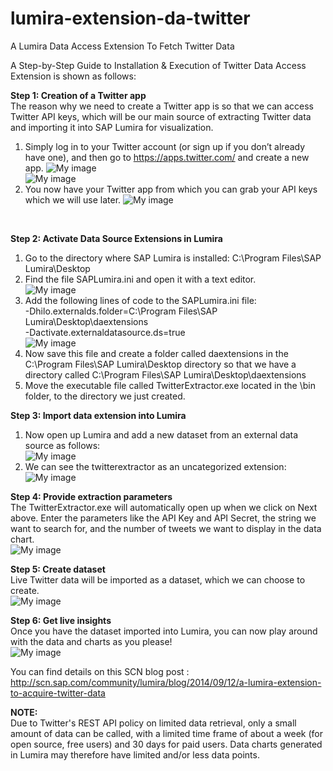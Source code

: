 lumira-extension-da-twitter
===========================

A Lumira Data Access Extension To Fetch Twitter Data

A Step-by-Step Guide to Installation & Execution of Twitter Data Access Extension is shown as follows:

<strong>Step 1:	Creation of a Twitter app</strong> <br>
The reason why we need to create a Twitter app is so that we can access Twitter API keys, which will be our main source of      extracting Twitter data and importing it into SAP Lumira for visualization. <br>
1. Simply log in to your Twitter account (or sign up if you don’t already have one), and then go to   https://apps.twitter.com/ and create a new app.
![My image](https://github.com/SAP/lumira-extension-da-twitter/blob/master/readmescreenshots/1.jpg)<br>
![My image](https://github.com/SAP/lumira-extension-da-twitter/blob/master/readmescreenshots/2.jpg) <br>
2. You now have your Twitter app from which you can grab your API keys which we will use later. 
![My image](https://github.com/SAP/lumira-extension-da-twitter/blob/master/readmescreenshots/3.jpg) 
<br>

<strong>Step 2:	Activate Data Source Extensions in Lumira</strong> <br>
1. Go to the directory where SAP Lumira is installed: C:\Program Files\SAP Lumira\Desktop <br>
2. Find the file SAPLumira.ini and open it with a text editor. <br>
![My image](https://github.com/SAP/lumira-extension-da-twitter/blob/master/readmescreenshots/a.jpg) <br>
3. Add the following lines of code to the SAPLumira.ini file: <br>
  -Dhilo.externalds.folder=C:\Program Files\SAP Lumira\Desktop\daextensions <br>
  -Dactivate.externaldatasource.ds=true <br>
![My image](https://github.com/SAP/lumira-extension-da-twitter/blob/master/readmescreenshots/b.jpg)<br>
4. Now save this file and create a folder called daextensions in the C:\Program Files\SAP Lumira\Desktop directory so that we have a directory called C:\Program Files\SAP Lumira\Desktop\daextensions <br>
5. Move the executable file called TwitterExtractor.exe located in the \bin folder, to the directory we just created.<br>

<strong>Step 3:	Import data extension into Lumira</strong> <br>
1. Now open up Lumira and add a new dataset from an external data source as follows:<br>
![My image](https://github.com/SAP/lumira-extension-da-twitter/blob/master/readmescreenshots/d.jpg)<br>
2. We can see the twitterextractor as an uncategorized extension:<br>
![My image](https://github.com/SAP/lumira-extension-da-twitter/blob/master/readmescreenshots/e.jpg)<br>

<strong>Step 4:	Provide extraction parameters</strong> <br>
The TwitterExtractor.exe will automatically open up when we click on Next above. Enter the parameters like the API Key and API Secret, the string we want to search for, and the number of tweets we want to display in the data chart. <br>
![My image](https://github.com/SAP/lumira-extension-da-twitter/blob/master/readmescreenshots/c.jpg)<br>

<strong>Step 5:	Create dataset</strong> <br>
Live Twitter data will be imported as a dataset, which we can choose to create.<br>
![My image](https://github.com/SAP/lumira-extension-da-twitter/blob/master/readmescreenshots/f.jpg)<br>

<strong>Step 6:	Get live insights</strong> <br>
Once you have the dataset imported into Lumira, you can now play around with the data and charts as you please!<br>
![My image](https://github.com/SAP/lumira-extension-da-twitter/blob/master/readmescreenshots/g.jpg)<br>


You can find details on this SCN blog post : <br>
<a>http://scn.sap.com/community/lumira/blog/2014/09/12/a-lumira-extension-to-acquire-twitter-data</a>

<strong>NOTE: </strong><br>
Due to Twitter's REST API policy on limited data retrieval, only a small amount of data can be called, with a limited time frame of about a week (for open source, free users) and 30 days for paid users. Data charts generated in Lumira may therefore have limited and/or less data points. 
